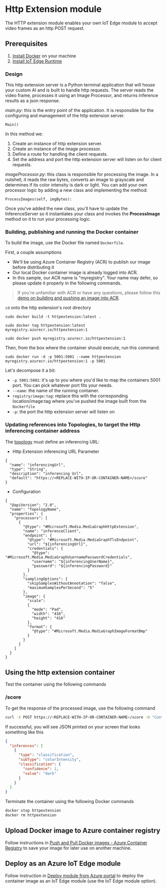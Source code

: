 # Http Extension module

The HTTP extension module enables your own IoT Edge module to accept video frames as an http POST request.

## Prerequisites

1. [Install Docker](https://docs.docker.com/desktop/#download-and-install) on your machine
1. [Install IoT Edge Runtime](https://docs.microsoft.com/en-us/azure/iot-edge/how-to-install-iot-edge?tabs=linux)

### Design

This http extension server is a Python terminal application that will house your custom AI and is built to handle http requests. The server reads the video frame, processes it using an Image Processor, and returns inference results as a json response.

*main.py*: this is the entry point of the application. It is responsible for the configuring and management of the http extension server.


```
Main()
```
In this method we:
1. Create an instance of http extension server.
2. Create an instance of the image processor.
3. Define a route for handling the client requests.
4. Set the address and port the http extension server will listen on for client requests.

*imageProcessor.py*: this class is responsible for processing the image. In a nutshell, it reads the raw bytes, converts an image to grayscale and determines if its color intensity is dark or light. You can add your own processor logic by adding a new class and implementing the method:

```
ProcessImages(self, imgBytes):
```
Once you've added the new class, you'll have to update the InferenceServer so it instantiates your class and invokes the **ProcessImage** method on it to run your processing logic.

### Building, publishing and running the Docker container

To build the image, use the Docker file named `Dockerfile`.

First, a couple assumptions

* We'll be using Azure Container Registry (ACR) to publish our image before distributing it
* Our local Docker container image is already logged into ACR.
* In this sample, our ACR name is "myregistry". Your name may defer, so please update it properly in the following commands.

> If you're unfamiliar with ACR or have any questions, please follow this [demo on building and pushing an image into ACR](https://docs.microsoft.com/en-us/azure/container-registry/container-registry-get-started-docker-cli).

`cd` onto the http extension's root directory 

```
sudo docker build -t httpextension:latest .

sudo docker tag httpextension:latest myregistry.azurecr.io/httpextension:1

sudo docker push myregistry.azurecr.io/httpextension:1
```

Then, from the box where the container should execute, run this command:

`sudo docker run -d -p 5001:5001 --name httpextension myregistry.azurecr.io/httpextension:1 -p 5001`

Let's decompose it a bit:

* `-p 5001:5001`: it's up to you where you'd like to map the containers 5001 port. You can pick whatever port fits your needs.
* `--name`: the name of the running container.
* `registry/image:tag`: replace this with the corresponding location/image:tag where you've pushed the image built from the `Dockerfile`
* `-p`: the port the http extension server will listen on

### Updating references into Topologies, to target the Http inferencing container address
The [topology](https://github.com/Azure/live-video-analytics/blob/master/MediaGraph/topologies/httpExtension/2.0/topology.json) must define an inferencing URL:

* Http Extension inferencing URL Parameter
```
{
  "name": "inferencingUrl",
  "type": "String",
  "description": "inferencing Url",
  "default": "https://<REPLACE-WITH-IP-OR-CONTAINER-NAME>/score"
}
```
* Configuration
```
{
  "@apiVersion": "2.0",
  "name": "TopologyName",
  "properties": {
    "processors": [
      {
        "@type": "#Microsoft.Media.MediaGraphHttpExtension",
        "name": "inferenceClient",
        "endpoint": {
          "@type": "#Microsoft.Media.MediaGraphTlsEndpoint",
          "url": "${inferencingUrl}",
          "credentials": {
            "@type": "#Microsoft.Media.MediaGraphUsernamePasswordCredentials",
            "username": "${inferencingUserName}",
            "password": "${inferencingPassword}"
          }
        },
        "samplingOptions": {
          "skipSamplesWithoutAnnotation": "false",
          "maximumSamplesPerSecond": "5"
        },
        "image": {
          "scale":
          {
            "mode": "Pad",
            "width": "416",
            "height": "416"
          },
          "format": {
            "@type": "#Microsoft.Media.MediaGraphImageFormatBmp"
          }
        }
      }
    ]
  }
}
```
## Using the http extension container

Test the container using the following commands

### /score

To get the response of the processed image, use the following command

```bash
curl -X POST https://<REPLACE-WITH-IP-OR-CONTAINER-NAME>/score -H "Content-Type: image/jpeg" --data-binary @<image_file_in_jpeg>
```

If successful, you will see JSON printed on your screen that looks something like this

```JSON
{
  "inferences": [
    {
      "type": "classification",
      "subType": "colorIntensity",
      "classification": {
        "confidence": 1,
        "value": "dark"
      }
    }
  ]
}
```

Terminate the container using the following Docker commands

```bash
docker stop httpextension
docker rm httpextension
```

## Upload Docker image to Azure container registry

Follow instructions in [Push and Pull Docker images  - Azure Container Registry](http://docs.microsoft.com/en-us/azure/container-registry/container-registry-get-started-docker-cli) to save your image for later use on another machine.

## Deploy as an Azure IoT Edge module

Follow instruction in [Deploy module from Azure portal](https://docs.microsoft.com/en-us/azure/iot-edge/how-to-deploy-modules-portal) to deploy the container image as an IoT Edge module (use the IoT Edge module option).
